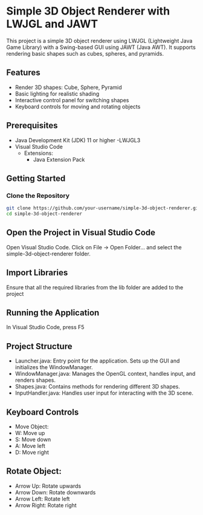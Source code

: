 # Simple 3D Object Renderer with LWJGL and JAWT

This project is a simple 3D object renderer using LWJGL (Lightweight Java Game Library) with a Swing-based GUI using JAWT (Java AWT). It supports rendering basic shapes such as cubes, spheres, and pyramids.

## Features

- Render 3D shapes: Cube, Sphere, Pyramid
- Basic lighting for realistic shading
- Interactive control panel for switching shapes
- Keyboard controls for moving and rotating objects

## Prerequisites

- Java Development Kit (JDK) 11 or higher
-LWJGL3
- Visual Studio Code
  - Extensions:
    - Java Extension Pack

## Getting Started

### Clone the Repository

```bash
git clone https://github.com/your-username/simple-3d-object-renderer.git
cd simple-3d-object-renderer
```

## Open the Project in Visual Studio Code
Open Visual Studio Code.
Click on File -> Open Folder... and select the simple-3d-object-renderer folder.

## Import Libraries
Ensure that all the required libraries from the lib folder are added to the project


## Running the Application
In Visual Studio Code, press F5


## Project Structure
- Launcher.java: Entry point for the application. Sets up the GUI and initializes the WindowManager.
- WindowManager.java: Manages the OpenGL context, handles input, and renders shapes.
- Shapes.java: Contains methods for rendering different 3D shapes.
- InputHandler.java: Handles user input for interacting with the 3D scene.


## Keyboard Controls
- Move Object:
- W: Move up
- S: Move down
- A: Move left
- D: Move right

## Rotate Object:
- Arrow Up: Rotate upwards
- Arrow Down: Rotate downwards
- Arrow Left: Rotate left
- Arrow Right: Rotate right